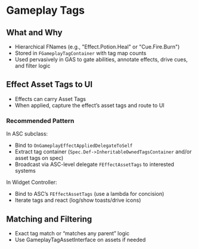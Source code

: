 # Gameplay Tags

## What and Why

- Hierarchical FNames (e.g., "Effect.Potion.Heal" or "Cue.Fire.Burn")
- Stored in `FGameplayTagContainer` with tag map counts
- Used pervasively in GAS to gate abilities, annotate effects, drive cues, and filter logic

## Effect Asset Tags to UI

- Effects can carry Asset Tags
- When applied, capture the effect’s asset tags and route to UI

### Recommended Pattern

In ASC subclass:
- Bind to `OnGameplayEffectAppliedDelegateToSelf`
- Extract tag container (`Spec.Def->InheritableOwnedTagsContainer` and/or asset tags on spec)
- Broadcast via ASC-level delegate `FEffectAssetTags` to interested systems

In Widget Controller:
- Bind to ASC’s `FEffectAssetTags` (use a lambda for concision)
- Iterate tags and react (log/show toasts/drive icons)

## Matching and Filtering

- Exact tag match or “matches any parent” logic
- Use GameplayTagAssetInterface on assets if needed